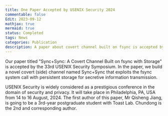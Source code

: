 ```yaml
---
title: One Paper Accepted by USENIX Security 2024
commentable: false
Edit: 2023-09-12
mathjax: true
mermaid: true
status: Completed
tags: News
categories: Publication
description: A paper about covert channel built on fsync is accepted by USENIX Security 2024.
---
```


<p>Our paper titled "Sync+Sync: A Covert Channel Built on fsync with Storage" is accepted by <a href="https://www.usenix.org/conference/usenixsecurity24" style="text-decoration: none;" target="_blank">the 33rd USENIX Security Symposium</a>. In the paper, we build a novel covert (side) channel named Sync+Sync that exploits the fsync system call with persistent storage for secretive information transmission.</p>

<p>USENIX Security is widely considered as a prestigious conference in the domain of security and privacy. It will take place in Philadelphia, PA, USA from 14 to 16 August, 2024. The first author of this paper, Mr Qisheng Jiang, is going to be a 3rd-year postgraduate student with Toast Lab. Chundong is the 2nd and corresponding author.</p>
